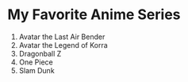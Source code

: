 # My Favorite Anime Series
1. Avatar the Last Air Bender
2. Avatar the Legend of Korra
3. Dragonball Z
4. One Piece
5. Slam Dunk
